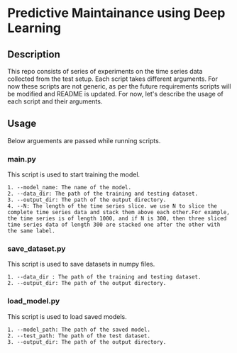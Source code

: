 # Predictive Maintainance using Deep Learning




## Description
This repo consists of series of experiments on the time series data collected from the test setup. Each script takes different arguments. For now these scripts are not generic, as per the future requirements scripts will be modified and README is updated. For now, let's describe the usage of each script and their arguments.

## Usage

Below arguements are passed while running scripts.
### main.py 

This script is used to start training the model.

    1. --model_name: The name of the model.
    2. --data_dir: The path of the training and testing dataset.
    3. --output_dir: The path of the output directory.
    4. --N: The length of the time series slice. we use N to slice the complete time series data and stack them above each other.For example, the time series is of length 1000, and if N is 300, then three sliced time series data of length 300 are stacked one after the other with the same label.

### save_dataset.py 

This script is used to save datasets in numpy files.

    1. --data_dir : The path of the training and testing dataset.
    2. --output_dir: The path of the output directory.

### load_model.py 

This script is used to load saved models.
    
    1. --model_path: The path of the saved model.
    2. --test_path: The path of the test dataset.
    3. --output_dir: The path of the output directory.
    


